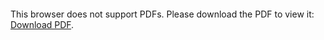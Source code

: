 <object data="christ-in-song/CIS1908pdfs/753.pdf" type="application/pdf" width="100%" height="1024px">
    <embed src="christ-in-song/CIS1908pdfs/753.pdf">
        <p>This browser does not support PDFs. Please download the PDF to view it: <a href="christ-in-song/CIS1908pdfs/753.pdf">Download PDF</a>.</p>
    </embed>
</object>
